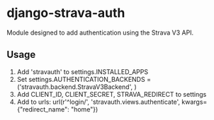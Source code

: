django-strava-auth
==================

Module designed to add authentication using the Strava V3 API.

Usage
-----

1. Add 'stravauth' to settings.INSTALLED_APPS
2. Set settings.AUTHENTICATION_BACKENDS = ('stravauth.backend.StravaV3Backend', )
3. Add CLIENT_ID, CLIENT_SECRET, STRAVA_REDIRECT to settings
4. Add to urls: url(r'^login/', 'stravauth.views.authenticate', kwargs={"redirect_name": "home"})
